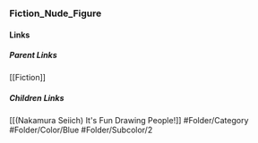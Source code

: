### Fiction_Nude_Figure
#### Links
##### Parent Links
[[Fiction]]
##### Children Links
[[(Nakamura Seiich) It's Fun Drawing People!]]
#Folder/Category
#Folder/Color/Blue
#Folder/Subcolor/2

